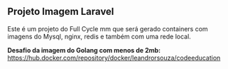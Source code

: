 <h2>Projeto Imagem Laravel</h2>

Este é um projeto do Full Cycle mm que será gerado containers com imagens do Mysql, nginx, redis e também com uma rede local.


**Desafio da imagem do Golang com menos de 2mb:**
https://hub.docker.com/repository/docker/leandrorsouza/codeeducation
